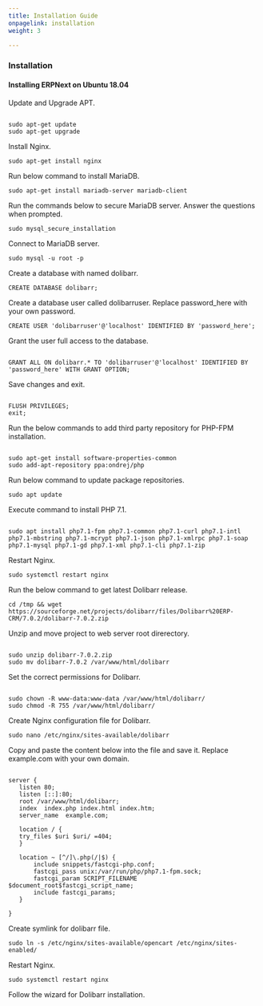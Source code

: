 ```yaml
---
title: Installation Guide
onpagelink: installation
weight: 3

---
```


### **Installation**

#### Installing ERPNext on Ubuntu 18.04

Update and Upgrade APT.

 ```

sudo apt-get update 
sudo apt-get upgrade

```

Install Nginx.

 ```
sudo apt-get install nginx
```

Run below command to install MariaDB.

 ```
sudo apt-get install mariadb-server mariadb-client
```

Run the commands below to secure MariaDB server. Answer the questions when prompted.

 ```
sudo mysql_secure_installation
```

Connect to MariaDB server.

 ```
sudo mysql -u root -p
```

Create a database with named dolibarr.

 ```
CREATE DATABASE dolibarr;
```

Create a database user called dolibarruser. Replace password\_here with your own password.

 ```
CREATE USER 'dolibarruser'@'localhost' IDENTIFIED BY 'password_here';
```

Grant the user full access to the database.

 ```

GRANT ALL ON dolibarr.* TO 'dolibarruser'@'localhost' IDENTIFIED BY 'password_here' WITH GRANT OPTION;

```

Save changes and exit.

 ```

FLUSH PRIVILEGES;
exit;

```

Run the below commands to add third party repository for PHP-FPM installation.

 ```

sudo apt-get install software-properties-common
sudo add-apt-repository ppa:ondrej/php

```

Run below command to update package repositories.

 ```
sudo apt update
```

Execute command to install PHP 7.1.

 ```

sudo apt install php7.1-fpm php7.1-common php7.1-curl php7.1-intl php7.1-mbstring php7.1-mcrypt php7.1-json php7.1-xmlrpc php7.1-soap php7.1-mysql php7.1-gd php7.1-xml php7.1-cli php7.1-zip

```

Restart Nginx.

 ```
sudo systemctl restart nginx
```

Run the below command to get latest Dolibarr release.

 ```
cd /tmp && wget https://sourceforge.net/projects/dolibarr/files/Dolibarr%20ERP-CRM/7.0.2/dolibarr-7.0.2.zip

```

Unzip and move project to web server root direrectory.

 ```

sudo unzip dolibarr-7.0.2.zip
sudo mv dolibarr-7.0.2 /var/www/html/dolibarr

```

Set the correct permissions for Dolibarr.

 ```

sudo chown -R www-data:www-data /var/www/html/dolibarr/
sudo chmod -R 755 /var/www/html/dolibarr/

```

Create Nginx configuration file for Dolibarr.

 ```
sudo nano /etc/nginx/sites-available/dolibarr
```

Copy and paste the content below into the file and save it. Replace example.com with your own domain.

 ```

server {
    listen 80;
    listen [::]:80;
    root /var/www/html/dolibarr;
    index  index.php index.html index.htm;
    server_name  example.com;

    location / {
    try_files $uri $uri/ =404;        
    }

    location ~ [^/]\.php(/|$) {
        include snippets/fastcgi-php.conf;
        fastcgi_pass unix:/var/run/php/php7.1-fpm.sock;
        fastcgi_param SCRIPT_FILENAME $document_root$fastcgi_script_name;
        include fastcgi_params;
    }

}

```

Create symlink for dolibarr file.

 ```
sudo ln -s /etc/nginx/sites-available/opencart /etc/nginx/sites-enabled/
```

Restart Nginx.

 ```
sudo systemctl restart nginx
```

Follow the wizard for Dolibarr installation.

